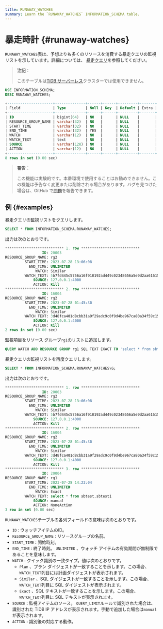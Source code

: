 ```yaml
---
title: RUNAWAY_WATCHES
summary: Learn the `RUNAWAY_WATCHES` INFORMATION_SCHEMA table.
---
```


# 暴走時計 {#runaway-watches}

`RUNAWAY_WATCHES`表は、予想よりも多くのリソースを消費する暴走クエリの監視リストを示しています。詳細については、 [暴走クエリ](/tidb-resource-control.md#manage-queries-that-consume-more-resources-than-expected-runaway-queries)を参照してください。

> **注記：**
>
> このテーブルは[TiDB サーバーレス](https://docs.pingcap.com/tidbcloud/select-cluster-tier#tidb-serverless)クラスターでは使用できません。

```sql
USE INFORMATION_SCHEMA;
DESC RUNAWAY_WATCHES;
```

```sql
+---------------------+--------------+------+------+---------+-------+
| Field               | Type         | Null | Key  | Default | Extra |
+---------------------+--------------+------+------+---------+-------+
| ID                  | bigint(64)   | NO   |      | NULL    |       |
| RESOURCE_GROUP_NAME | varchar(32)  | NO   |      | NULL    |       |
| START_TIME          | varchar(32)  | NO   |      | NULL    |       |
| END_TIME            | varchar(32)  | YES  |      | NULL    |       |
| WATCH               | varchar(12)  | NO   |      | NULL    |       |
| WATCH_TEXT          | text         | NO   |      | NULL    |       |
| SOURCE              | varchar(128) | NO   |      | NULL    |       |
| ACTION              | varchar(12)  | NO   |      | NULL    |       |
+---------------------+--------------+------+------+---------+-------+
8 rows in set (0.00 sec)
```

> **警告：**
>
> この機能は実験的です。本番環境で使用することはお勧めできません。この機能は予告なく変更または削除される場合があります。バグを見つけた場合は、GitHub で[問題](https://github.com/pingcap/tidb/issues)を報告できます。

## 例 {#examples}

暴走クエリの監視リストをクエリします。

```sql
SELECT * FROM INFORMATION_SCHEMA.RUNAWAY_WATCHES;
```

出力は次のとおりです。

```sql
*************************** 1. row ***************************
                 ID: 20003
RESOURCE_GROUP_NAME: rg2
         START_TIME: 2023-07-28 13:06:08
           END_TIME: UNLIMITED
              WATCH: Similar
         WATCH_TEXT: 5b7fd445c5756a16f910192ad449c02348656a5e9d2aa61615e6049afbc4a82e
             SOURCE: 127.0.0.1:4000
             ACTION: Kill
*************************** 2. row ***************************
                 ID: 16004
RESOURCE_GROUP_NAME: rg2
         START_TIME: 2023-07-28 01:45:30
           END_TIME: UNLIMITED
              WATCH: Similar
         WATCH_TEXT: 3d48fca401d8cbb31a9f29adc9c0f9d4be967ca80a34f59c15f73af94e000c84
             SOURCE: 127.0.0.1:4000
             ACTION: Kill
2 rows in set (0.00 sec)
```

監視項目をリソース グループ`rg1`のリストに追加します。

```sql
QUERY WATCH ADD RESOURCE GROUP rg1 SQL TEXT EXACT TO 'select * from sbtest.sbtest1';
```

暴走クエリの監視リストを再度クエリします。

```sql
SELECT * FROM INFORMATION_SCHEMA.RUNAWAY_WATCHES\G;
```

出力は次のとおりです。

```sql
*************************** 1. row ***************************
                 ID: 20003
RESOURCE_GROUP_NAME: rg2
         START_TIME: 2023-07-28 13:06:08
           END_TIME: UNLIMITED
              WATCH: Similar
         WATCH_TEXT: 5b7fd445c5756a16f910192ad449c02348656a5e9d2aa61615e6049afbc4a82e
             SOURCE: 127.0.0.1:4000
             ACTION: Kill
*************************** 2. row ***************************
                 ID: 16004
RESOURCE_GROUP_NAME: rg2
         START_TIME: 2023-07-28 01:45:30
           END_TIME: UNLIMITED
              WATCH: Similar
         WATCH_TEXT: 3d48fca401d8cbb31a9f29adc9c0f9d4be967ca80a34f59c15f73af94e000c84
             SOURCE: 127.0.0.1:4000
             ACTION: Kill
*************************** 3. row ***************************
                 ID: 20004
RESOURCE_GROUP_NAME: rg1
         START_TIME: 2023-07-28 14:23:04
           END_TIME: UNLIMITED
              WATCH: Exact
         WATCH_TEXT: select * from sbtest.sbtest1
             SOURCE: manual
             ACTION: NoneAction
3 row in set (0.00 sec)
```

`RUNAWAY_WATCHES`テーブルの各列フィールドの意味は次のとおりです。

-   `ID` : ウォッチアイテムのID。
-   `RESOURCE_GROUP_NAME` : リソースグループの名前。
-   `START_TIME` : 開始時刻。
-   `END_TIME` : 終了時刻。 `UNLIMITED` 、ウォッチ アイテムの有効期間が無制限であることを意味します。
-   `WATCH` : クイック識別の一致タイプ。値は次のとおりです。
    -   `Plan` 、プラン ダイジェストが一致することを示します。この場合、 `WATCH_TEXT`列目には計画ダイジェストが表示されます。
    -   `Similar` 、SQL ダイジェストが一致することを示します。この場合、 `WATCH_TEXT`列目に SQL ダイジェストが表示されます。
    -   `Exact` 、SQL テキストが一致することを示します。この場合、 `WATCH_TEXT`列目に SQL テキストが表示されます。
-   `SOURCE` : 監視アイテムのソース。 `QUERY_LIMIT`ルールで識別された場合は、識別された TiDB IP アドレスが表示されます。手動で追加した場合は`manual`が表示されます。
-   `ACTION` : 識別後の対応する動作。
